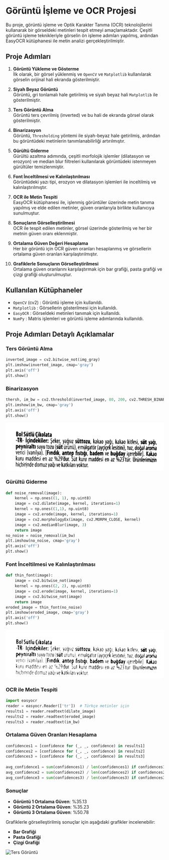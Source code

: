 # Görüntü İşleme ve OCR Projesi

Bu proje, görüntü işleme ve Optik Karakter Tanıma (OCR) teknolojilerini kullanarak bir görseldeki metinleri tespit etmeyi amaçlamaktadır. Çeşitli görüntü işleme teknikleriyle görselin ön işleme adımları yapılmış, ardından EasyOCR kütüphanesi ile metin analizi gerçekleştirilmiştir.

## Proje Adımları

1. **Görüntü Yükleme ve Gösterme**  
   İlk olarak, bir görsel yüklenmiş ve `OpenCV` ve `Matplotlib` kullanılarak görselin orijinal hali ekranda gösterilmiştir.

2. **Siyah Beyaz Görüntü**  
   Görüntü, gri tonlamalı hale getirilmiş ve siyah beyaz hali `Matplotlib` ile gösterilmiştir.

3. **Ters Görüntü Alma**  
   Görüntü ters çevrilmiş (inverted) ve bu hali de ekranda görsel olarak gösterilmiştir.

4. **Binarizasyon**  
   Görüntü, `Thresholding` yöntemi ile siyah-beyaz hale getirilmiş, ardından bu görüntüdeki metinlerin tanımlanabilirliği artırılmıştır.

5. **Gürültü Giderme**  
   Gürültü azaltma adımında, çeşitli morfolojik işlemler (dilatasyon ve erozyon) ve median blur filtreleri kullanılarak görüntüdeki istenmeyen gürültüler temizlenmiştir.

6. **Font İnceltilmesi ve Kalınlaştırılması**  
   Görüntüdeki yazı tipi, erozyon ve dilatasyon işlemleri ile inceltilmiş ve kalınlaştırılmıştır.

7. **OCR ile Metin Tespiti**  
   EasyOCR kütüphanesi ile, işlenmiş görüntüler üzerinde metin tanıma yapılmış ve elde edilen metinler, güven oranlarıyla birlikte kullanıcıya sunulmuştur.

8. **Sonuçların Görselleştirilmesi**  
   OCR ile tespit edilen metinler, görsel üzerinde gösterilmiş ve her bir metnin güven oranı eklenmiştir.

9. **Ortalama Güven Değeri Hesaplama**  
   Her bir görüntü için OCR güven oranları hesaplanmış ve görsellerin ortalama güven oranları karşılaştırılmıştır.

10. **Grafiklerle Sonuçların Görselleştirilmesi**  
    Ortalama güven oranlarını karşılaştırmak için bar grafiği, pasta grafiği ve çizgi grafiği oluşturulmuştur.

## Kullanılan Kütüphaneler

- `OpenCV` (cv2) : Görüntü işleme için kullanıldı.
- `Matplotlib` : Görsellerin gösterilmesi için kullanıldı.
- `EasyOCR` : Görseldeki metinleri tanımak için kullanıldı.
- `NumPy` : Matris işlemleri ve görüntü işleme adımlarında kullanıldı.

## Proje Adımları Detaylı Açıklamalar

### Ters Görüntü Alma
```python
inverted_image = cv2.bitwise_not(img_gray)
plt.imshow(inverted_image, cmap='gray')
plt.axis('off')
plt.show()
```

### Binarizasyon
```python
thersh, im_bw = cv2.threshold(inverted_image, 80, 200, cv2.THRESH_BINARY)
plt.imshow(im_bw, cmap='gray')
plt.axis('off')
plt.show()
```
![Ters Görüntü](Images/im_bw.png)

### Gürültü Giderme
```python
def noise_removal(image):
    kernel = np.ones((1, 1), np.uint8)
    image = cv2.dilate(image, kernel, iterations=1)
    kernel = np.ones((1,1), np.uint8)
    image = cv2.erode(image, kernel, iterations=1)
    image = cv2.morphologyEx(image, cv2.MORPH_CLOSE, kernel)
    image = cv2.medianBlur(image, 3)
    return image
no_noise = noise_removal(im_bw)
plt.imshow(no_noise, cmap='gray')
plt.axis('off')
plt.show()
```
### Font İnceltilmesi ve Kalınlaştırılması
```python
def thin_font(image):
    image = cv2.bitwise_not(image)
    kernel = np.ones((2, 2), np.uint8)
    image = cv2.erode(image, kernel, iterations=1)
    image = cv2.bitwise_not(image)
    return image
eroded_image = thin_font(no_noise)
plt.imshow(eroded_image, cmap='gray')
plt.axis('off')
plt.show()
```
![Ters Görüntü](Images/eroded.png)

### OCR ile Metin Tespiti
```python
import easyocr
reader = easyocr.Reader(['tr'])  # Türkçe metinler için
results1 = reader.readtext(dilate_image)
results2 = reader.readtext(eroded_image)
results3 = reader.readtext(im_bw)
```
### Ortalama Güven Oranları Hesaplama
```python
confidences1 = [confidence for (_, _, confidence) in results1]
confidences2 = [confidence for (_, _, confidence) in results2]
confidences3 = [confidence for (_, _, confidence) in results3]

avg_confidence1 = sum(confidences1) / len(confidences1) if confidences1 else 0
avg_confidence2 = sum(confidences2) / len(confidences2) if confidences2 else 0
avg_confidence3 = sum(confidences3) / len(confidences3) if confidences3 else 0
```
### Sonuçlar

- **Görüntü 1 Ortalama Güven**: %35.13
- **Görüntü 2 Ortalama Güven**: %35.23
- **Görüntü 3 Ortalama Güven**: %50.78

Grafiklerle görselleştirilmiş sonuçlar için aşağıdaki grafikler incelenebilir:

- **Bar Grafiği**
- **Pasta Grafiği**
- **Çizgi Grafiği**
  
![Ters Görüntü](grafik.png)
